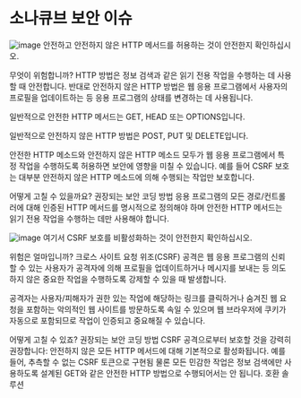 <h1>소나큐브 보안 이슈</h1>

![image](https://github.com/CSID-DGU/2023-1-OSSP1-1921-5/assets/103040750/54255ba6-7163-46ab-89cc-7524f4e0cfd4)
안전하고 안전하지 않은 HTTP 메서드를 허용하는 것이 안전한지 확인하십시오.

무엇이 위험합니까?
HTTP 방법은 정보 검색과 같은 읽기 전용 작업을 수행하는 데 사용할 때 안전합니다. 반대로 안전하지 않은 HTTP 방법은 웹 응용 프로그램에서 사용자의 프로필을 업데이트하는 등 응용 프로그램의 상태를 변경하는 데 사용됩니다.

일반적으로 안전한 HTTP 메서드는 GET, HEAD 또는 OPTIONS입니다.

일반적으로 안전하지 않은 HTTP 방법은 POST, PUT 및 DELETE입니다.

안전한 HTTP 메소드와 안전하지 않은 HTTP 메소드 모두가 웹 응용 프로그램에서 특정 작업을 수행하도록 허용하면 보안에 영향을 미칠 수 있습니다. 예를 들어 CSRF 보호는 대부분 안전하지 않은 HTTP 메소드에 의해 수행되는 작업만 보호합니다.

어떻게 고칠 수 있을까요?
권장되는 보안 코딩 방법
응용 프로그램의 모든 경로/컨트롤러에 대해 인증된 HTTP 메서드를 명시적으로 정의해야 하며 안전한 HTTP 메서드는 읽기 전용 작업을 수행하는 데만 사용해야 합니다.


![image](https://github.com/CSID-DGU/2023-1-OSSP1-1921-5/assets/103040750/996a4bfb-60e9-4f26-8638-00b8fba36ba9)
여기서 CSRF 보호를 비활성화하는 것이 안전한지 확인하십시오.

위험은 얼마입니까?
크로스 사이트 요청 위조(CSRF) 공격은 웹 응용 프로그램의 신뢰할 수 있는 사용자가 공격자에 의해 프로필을 업데이트하거나 메시지를 보내는 등 의도하지 않은 중요한 작업을 수행하도록 강제할 수 있을 때 발생합니다.

공격자는 사용자/피해자가 권한 있는 작업에 해당하는 링크를 클릭하거나 숨겨진 웹 요청을 포함하는 악의적인 웹 사이트를 방문하도록 속일 수 있으며 웹 브라우저에 쿠키가 자동으로 포함되므로 작업이 인증되고 중요해질 수 있습니다.

어떻게 고칠 수 있죠?
권장되는 보안 코딩 방법
CSRF 공격으로부터 보호할 것을 강력히 권장합니다:
안전하지 않은 모든 HTTP 메서드에 대해 기본적으로 활성화됩니다.
예를 들어, 추측할 수 없는 CSRF 토큰으로 구현됨
물론 모든 민감한 작업은 정보 검색에만 사용하도록 설계된 GET와 같은 안전한 HTTP 방법으로 수행되어서는 안 됩니다.
호환 솔루션
